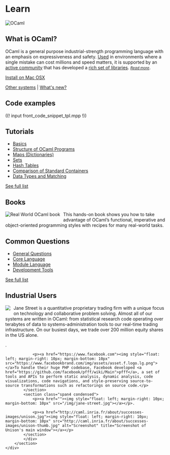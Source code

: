

<div class="container">
    <h1>Learn</h1>
    <div class="row">
        <div id="platform-logo" class="span2">
            <img src="/static/img/ocaml-large.png" alt="OCaml">
        </div>
        <section id="learn-leader" class="span7">
            <h1>What is OCaml?</h1>
            <p>OCaml is a general purpose industrial-strength programming language with an emphasis on expressiveness and safety. <a href="/learn/companies">Used</a> in environments where a single mistake can cost millions and speed matters, it is supported by an <a href="/community">active community</a> that has developed a <a href="/packages">rich set of libraries</a>. <small><em><a href="/learn/description">Read more</a></em></small>.</p>
        </section>
        <div id="platform-download" class="span3">
            <p><a href="#" class="btn">Install on Mac OSX</a></p>
            <p>
                <a href="#">Other systems</a> |
                <a href="#">What's new?</a>
            </p>
        </div>
    </div>
    <div class="row">
        <section class="span4 condensed">
            <h1 class="ruled">Code examples</h1>
            ((! input front_code_snippet_tpl.mpp !))
        </section>
        <section class="span4 condensed">
            <h1 class="ruled">Tutorials</h1>
            <ul>
                <li><a href="/learn/tutorials/basics">Basics</a></li>
                <li><a href="/learn/tutorials/structure_of_ocaml_programs">Structure of OCaml Programs</a></li>
                <li><a href="/learn/tutorials/map">Maps (Dictionaries)</a></li>
                <li><a href="/learn/tutorials/set">Sets</a></li>
                <li><a href="/learn/tutorials/hashtbl">Hash Tables</a></li>
                <li><a href="/learn/tutorials/comparison_of_standard_containers">Comparison of Standard Containers</a></li>
                <li><a href="/learn/tutorials/data_types_and_matching">Data Types and Matching</a></li>
            </ul>
            <footer>
                <p><a href="/learn/tutorials">See full list</a></p>
            </footer>
        </section>
        <section class="span4 condensed">
            <h1 class="ruled">Books</h1>
                <a href="https://realworldocaml.org"><img style="float: left; margin-right: 10px; margin-bottom: 10px" src="/static/img/real-world-ocaml.png" alt="Real World OCaml book"></a><p>This hands-on book shows you how to take advantage of OCaml’s functional, imperative and object-oriented programming styles with recipes for many real-world tasks.</p>
        </section>
    </div>
    <div class="row">
        <section class="span4 condensed">
            <h1 class="ruled">Common Questions</h1>
            <ul>
                <li><a href="/learn/faq">General Questions</a></li>
                <li><a href="/learn/faq">Core Language</a></li>
                <li><a href="/learn/faq">Module Language</a></li>
                <li><a href="/learn/faq">Development Tools</a></li>
            </ul>
            <footer>
                <p><a href="/learn/faq">See full list</a></p>
            </footer>
        </section>
        <section class="span8 condensed">
            <h1 class="ruled">Industrial Users</h1>
            <div class="row">
            <section class="span4 condensed">
                <p><a href=""><img style="float: left; margin-right: 10px; margin-bottom: 10px" src="/img/jane-street.jpg"></a>Jane Street is a quantitative proprietary trading firm with a unique focus on technology and collaborative problem solving. Almost all of our systems are written in OCaml: from statistical research code operating over terabytes of data to systems-administration tools to our real-time trading infrastructure. On our busiest days, we trade over 200 million equity shares in the US alone.</p>.

                <p><a href="https://www.facebook.com"><img style="float: left; margin-right: 10px; margin-bottom: 10px" src="https://www.facebookbrand.com/img/assets/asset.f.logo.lg.png"></a>To handle their huge PHP codebase, Facebook developed <a href="https://github.com/facebook/pfff/wiki/Main">pfff</a>, a set of tools and APIs to perform static analysis, dynamic analysis, code visualizations, code navigations, and style-preserving source-to-source transformations such as refactorings on source code.</p>
            </section>
            <section class="span4 condensed">
                <p><a href=""><img style="float: left; margin-right: 10px; margin-bottom: 10px" src="/img/jane-street.jpg"></a></p>.

                <p><a href="http://caml.inria.fr/about/successes-images/unison.jpg"><img style="float: left; margin-right: 10px; margin-bottom: 10px" src="http://caml.inria.fr/about/successes-images/unison-thumb.jpg" alt="Screenshot" title="Screenshot of Unison's main window"></a></p>
            </section>
            </div>
        </section>
    </div>
</div>

